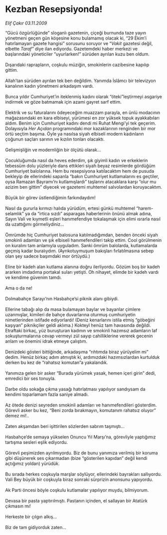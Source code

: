 # Kezban Resepsiyonda!

*Elif Çakır 03.11.2009*

<div class="yazi">“Gücü özgürlüğünde” sloganlı gazetenin, çiçeği burnunda taze yayın yönetmeni geçen gün köşesine konu bulamamış olacak ki, “29 Ekim’i hatırlamayan gazete hangisi” sorusunu soruyor ve “<i>Vakit</i> gazetesi değil, elbette <em>Taraf”</em> diye ilan ediyordu. Gazetemdeki haber merkezi ve başlarındaki yöneticiler “uyurlarken!” sürüden ayrılan kuzu ben oldum. <br/><br/>Dışarıdaki raprapların, coşkulu müziğin, smokinlerin cazibesine kapılıp gittim. <br/><br/>Allah’tan sürüden ayrılan tek ben değildim. Yanımda İslâmcı bir televizyon kanalının kadın yönetmeni arkadaşım vardı. <br/><br/>Bunca yıldır Cumhuriyet’in iteklenmiş kadını olarak “öteki”leştirmeyi asgariye indirmek ve göze batmamak için azami gayret sarf ettim. <br/><br/>Elektrik ve su faturalarını ödeyeceğim muazzam parayla, en ünlü modacının mağazasındaki en kara elbiseyi, yürümesi en zor yüksek topuk ayakkabıları aldım. Benim için Cumhuriyet kadını dendi mi Ruhat Mengi’yi tek geçerim. Dolayısıyla <i>Her Açıdan</i> programındaki mor kazaklarının renginden bir mor örtü seçtim başıma. Öyle ya nasılsa siyah elbiseli modern kadınların çoğunun saçları sarının ve kızılın tonları olacaktı. <br/><br/>Gelişmişliğin ve modernliğin bir ölçütü olarak... <br/><br/>Çocukluğumda nasıl da heves ederdim, şık giyimli kadın ve erkeklerin tebessüm dolu yüzleriyle dans ettikleri siyah beyaz resimlerde gördüğüm Cumhuriyet balolarına. Hem bu resepsiyona katılacaktım hem de pusuda bekleyip de ellerindeki sapanla “bakın Cumhuriyet kutlamalarını es geçtiler, oysa Ramazan Bayramı’nı kutlamışlardı” taşlarını atacaklara karşı “olur mu azizim ben gittim” diyecek ve gazetemi muhtemel salvolardan koruyacaktım. <br/><br/>Büyük bir görev üstlendiğimin farkındaydım! <br/><br/>Nasıl da gururla kırmızı halıda yürüdüm, ertesi günkü muhtemel “harem-selamlık” ya da “irtica sızdı” asparagas haberlerinin önünü almak adına, Sayın Vali ve kıymetli eşleri hanımefendiye tokalaşmak için elimi ısrarla nasıl da uzattığımı görmeliydiniz... <br/><br/>Ömrümde hiç Cumhuriyet balosuna katılmadığımdan, benden önceki siyah smokinli adamları ve şık elbiseli hanımefendileri takip ettim. Cool görülmenin on kuralını tam anlamıyla uyguladım. Sanki ömrüm balolarda, kutlamalarda geçmiş kadar buralıydım. (Ayrıkotuymuşum bakışları fırlatılmasına sebep olan şey sadece başımdaki mor örtüydü.) <br/><br/>Eline bir kadeh alan kutlama alanına doğru ilerliyordu. Gözüm boş bir kadeh ararken imdadıma portakal suları yetişti. Oh nihayet, elimde bir kadeh vardı ve kendime güvenim tamdı. <br/><br/>Ama o da ne! <br/><br/>Dolmabahçe Sarayı’nın Hasbahçe’si piknik alanı gibiydi. <br/><br/>Ellerine tabağı alıp da masa bulamayan baylar ve bayanlar çimlere uzanmışlar, kimileri de bahçe duvarlarına oturmuş cumhuriyetin nimetlerinden istifade ediyorlardı! (Deniz kenarlarını istila etmiş “göbeğini kaşıyan” piknikçiler geldi aklıma.) Kokteyl henüz tam havasında değildi. Etraftaki birkaç, yüz buruşturan kadının ve smokinli hazımsız adamların laf sokuşturmalarına cevap vermeyi zül sayıp cahilliklerine vererek gecenin anlam ve önemini idrak etmeye çalıştım. <br/><br/>Denizdeki gösteri bittiğinde, arkadaşıma “rıhtımda biraz yürüyelim mi” dedim. Henüz birkaç adım atmıştık ki, ardımızdaki hazımsızlardan kurtulduk derken bu kez de “rahatsız komutan”a yakalandık. <br/><br/>Yanımıza gelen bir asker “Burada yürümek yasak, hemen içeri girin” dedi, emredici bir ses tonuyla. <br/><br/>Darbe oldu sokağa çıkma yasağı hatırlatması yapılıyor sandıysam da kendimi toparlamam fazla saniye almadı. <br/><br/>Az ötede denizi seyreden smokinli adamları ve hanımefendileri gösterdim. Görevli asker bu kez, “Beni zorda bırakmayın, komutanım rahatsız oluyor” demez mi!.. <br/><br/>Zaten akşamdan beri işittirilen sözlerden sabrım taşmıştı... <br/><br/>Hasbahçe’de semaya yükselen Onuncu Yıl Marşı’na, görevliyle yaptığımız tartışma sesleri eşlik ediyordu. <br/><br/>Görevli peşimizden ayrılmıyordu. Biz de bunu yanımıza verilmiş bir koruma gibi düşünerek ses çıkarmadan (bize “gösterilen kapıdan” değil kendi açtığımız yoldan) yürüdük. <br/><br/>Bu sırada herkes coşkuyla marşlar söylüyor, ellerindeki bayrakları sallıyordu. Vali Bey büyük bir coşkuyla biraz sonraki sürprizin anonsunu yapıyordu. <br/><br/>Ak Parti öncesi böyle coşkulu kutlamalar yapılıyor muydu, bilmiyorum. <br/><br/>Devasa bir pasta yaptırılmıştı. Pastanın içinden, el sallayan bir Atatürk çıkmasın mı! <br/><br/>Herkeste bir çılgın alkış... <br/><br/>Biz de tam gidiyorduk zaten...
              </div>
